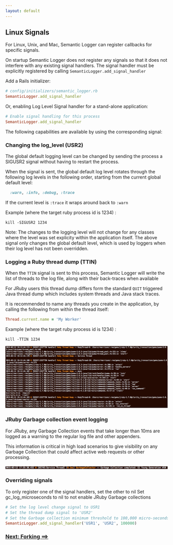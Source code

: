 ```yaml
---
layout: default
---
```


## Linux Signals

For Linux, Unix, and Mac, Semantic Logger can register callbacks for specific
signals.

On startup Semantic Logger does not register any signals so that it does not
interfere with any existing signal handlers. The signal handler must be explicitly
registered by calling `SemanticLogger.add_signal_handler`

Add a Rails initializer:

~~~ruby
# config/initializers/semantic_logger.rb
SemanticLogger.add_signal_handler
~~~
Or, enabling Log Level Signal handler for a stand-alone application:

~~~ruby
# Enable signal handling for this process
SemanticLogger.add_signal_handler
~~~

The following capabilities are available by using the corresponding signal:

### Changing the log_level (USR2)

The global default logging level can be changed by sending the process a SIGUSR2
signal without having to restart the process.

When the signal is sent, the global default log level rotates through the following
log levels in the following order, starting from the current global default level:

~~~ruby
  :warn, :info, :debug, :trace
~~~

If the current level is `:trace` it wraps around back to `:warn`

Example (where the target ruby process id is 1234) :

~~~
kill -SIGUSR2 1234
~~~

Note: The changes to the logging level will not change for any classes where the
level was set explicity within the application itself. The above signal only changes
the global default level, which is used by loggers when their log level has not
been overridden.

### Logging a Ruby thread dump (TTIN)

When the `TTIN` signal is sent to this process, Semantic Logger will write the list
of threads to the log file, along with their back-traces when available

For JRuby users this thread dump differs form the standard `QUIT` triggered
Java thread dump which includes system threads and Java stack traces.

It is recommended to name any threads you create in the application, by
calling the following from within the thread itself:
~~~ruby
Thread.current.name = 'My Worker'
~~~

Example (where the target ruby process id is 1234) :

~~~
kill -TTIN 1234
~~~

![development.log](images/thread_dump.png)

### JRuby Garbage collection event logging

For JRuby, any Garbage Collection events that take longer than 10ms are logged
as a warning to the regular log file and other appenders.

This information is critical in high load scenarios to give visibility on any
Garbage Collection that could affect active web requests or other processing.

![development.log](images/gc_output.png)

### Overriding signals

To only register one of the signal handlers, set the other to nil
Set gc_log_microseconds to nil to not enable JRuby Garbage collections

~~~ruby
# Set the log level change signal to USR1
# Set the thread dump signal to 'USR2'
# Set the Garbage collection minimum threshold to 100,000 micro-seconds
SemanticLogger.add_signal_handler('USR1', 'USR2', 100000)
~~~

### [Next: Forking ==>](forking.html)
